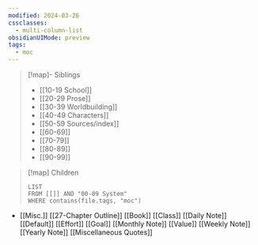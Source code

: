 ```yaml
---
modified: 2024-03-26
cssclasses:
  - multi-column-list
obsidianUIMode: preview
tags:
  - moc
---
```


> [!map]- Siblings
> - [[10-19 School]]
> - [[20-29 Prose]]
> - [[30-39 Worldbuilding]]
> - [[40-49 Characters]]
> - [[50-59 Sources/index]]
> - [[60-69]]
> - [[70-79]]
> - [[80-89]]
> - [[90-99]]

> [!map] Children
> ```dataview
> LIST
> FROM [[]] AND "00-09 System"
> WHERE contains(file.tags, "moc")
> ```

  - [[Misc.]]
[[27-Chapter Outline]]
[[Book]]
[[Class]]
[[Daily Note]]
[[Default]]
[[Effort]]
[[Goal]]
[[Monthly Note]]
[[Value]]
[[Weekly Note]]
[[Yearly Note]]
[[Miscellaneous Quotes]]